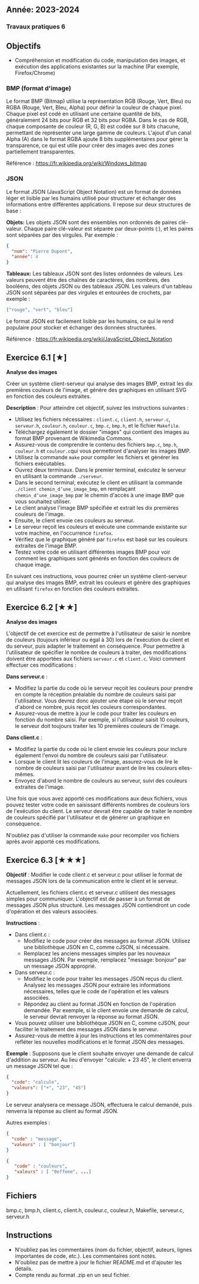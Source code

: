 Année: 2023-2024
----------------

### Travaux pratiques 6

## Objectifs

-   Compréhension et modification du code, manipulation des images, et
    exécution des applications existantes sur la machine (Par exemple,
    Firefox/Chrome)


### BMP (format d'image)

Le format BMP (Bitmap) utilise la représentation RGB (Rouge, Vert, Bleu) ou RGBA (Rouge, Vert, Bleu, Alpha) pour définir la couleur de chaque pixel. Chaque pixel est codé en utilisant une certaine quantité de bits, généralement 24 bits pour RGB et 32 bits pour RGBA. Dans le cas de RGB, chaque composante de couleur (R, G, B) est codée sur 8 bits chacune, permettant de représenter une large gamme de couleurs. L'ajout d'un canal Alpha (A) dans le format RGBA ajoute 8 bits supplémentaires pour gérer la transparence, ce qui est utile pour créer des images avec des zones partiellement transparentes.

Référence : <https://fr.wikipedia.org/wiki/Windows_bitmap>

### JSON

Le format JSON (JavaScript Object Notation) est un format de données léger et lisible par les humains utilisé pour structurer et échanger des informations entre différentes applications. Il repose sur deux structures de base :

**Objets:** Les objets JSON sont des ensembles non ordonnés de paires clé-valeur. Chaque paire clé-valeur est séparée par deux-points (:), et les paires sont séparées par des virgules. Par exemple : 

```json
{ 
  "nom": "Pierre Dupont", 
  "année": 4
}
```

**Tableaux:** Les tableaux JSON sont des listes ordonnées de valeurs. Les valeurs peuvent être des chaînes de caractères, des nombres, des booléens, des objets JSON ou des tableaux JSON. Les valeurs d'un tableau JSON sont séparées par des virgules et entourées de crochets, par exemple : 

```json
["rouge", "vert", "bleu"]
```

Le format JSON est facilement lisible par les humains, ce qui le rend populaire pour stocker et échanger des données structurées.

Référence : <https://fr.wikipedia.org/wiki/JavaScript_Object_Notation>

## Exercice 6.1 [★]

**Analyse des images** 

Créer un système client-serveur qui analyse des images BMP, extrait les dix premières couleurs de l'image, et génère des graphiques en utilisant SVG en fonction des couleurs extraites.

**Description** : Pour atteindre cet objectif, suivez les instructions suivantes :

-  Utilisez les fichiers nécessaires : `client.c`, `client.h`, `serveur.c`, `serveur.h`, `couleur.h`, `couleur.c`, `bmp.c`, `bmp.h`, et le fichier `Makefile`.
-  Téléchargez également le dossier "images" qui contient des images au format BMP provenant de Wikimedia Commons.
-  Assurez-vous de comprendre le contenu des fichiers `bmp.c`, `bmp.h`, `couleur.h` et `couleur.c`qui vous permettront d'analyser les images BMP.
-  Utilisez la commande `make` pour compiler les fichiers et générer les fichiers exécutables.
-  Ouvrez deux terminaux. Dans le premier terminal, exécutez le serveur en utilisant la commande `./serveur`.
-  Dans le second terminal, exécutez le client en utilisant la commande `./client chemin_d’une_image_bmp`, en remplaçant `chemin_d’une_image_bmp` par le chemin d'accès à une image BMP que vous souhaitez utiliser.
-  Le client analyse l'image BMP spécifiée et extrait les dix premières couleurs de l'image.
-  Ensuite, le client envoie ces couleurs au serveur.
-  Le serveur reçoit les couleurs et exécute une commande existante sur votre machine, en l'occurrence `firefox`.
-  Vérifiez que le graphique généré par `firefox` est basé sur les couleurs extraites de l'image BMP.
-  Testez votre code en utilisant différentes images BMP pour voir comment les graphiques sont générés en fonction des couleurs de chaque image.

En suivant ces instructions, vous pourrez créer un système client-serveur qui analyse des images BMP, extrait les couleurs et génère des graphiques en utilisant `firefox` en fonction des couleurs extraites.

## Exercice 6.2 [★★]

**Analyse des images** 

L'objectif de cet exercice est de permettre à l'utilisateur de saisir le nombre de couleurs (toujours inférieur ou égal à 30) lors de l'exécution du client et du serveur, puis adapter le traitement en conséquence.
Pour permettre à l'utilisateur de spécifier le nombre de couleurs à traiter, des modifications doivent être apportées aux fichiers `serveur.c` et `client.c`. Voici comment effectuer ces modifications :

**Dans serveur.c** :

-  Modifiez la partie du code où le serveur reçoit les couleurs pour prendre en compte la réception préalable du nombre de couleurs saisi par l'utilisateur. Vous devrez donc ajouter une étape où le serveur reçoit d'abord ce nombre, puis reçoit les couleurs correspondantes.
-  Assurez-vous de mettre à jour le code pour traiter les couleurs en fonction du nombre saisi. Par exemple, si l'utilisateur saisit 10 couleurs, le serveur doit toujours traiter les 10 premières couleurs de l'image.

**Dans client.c** :

-  Modifiez la partie du code où le client envoie les couleurs pour inclure également l'envoi du nombre de couleurs saisi par l'utilisateur.
-  Lorsque le client lit les couleurs de l'image, assurez-vous de lire le nombre de couleurs saisi par l'utilisateur avant de lire les couleurs elles-mêmes.
-  Envoyez d'abord le nombre de couleurs au serveur, suivi des couleurs extraites de l'image.

Une fois que vous avez apporté ces modifications aux deux fichiers, vous pouvez tester votre code en saisissant différents nombres de couleurs lors de l'exécution du client. Le serveur devrait être capable de traiter le nombre de couleurs spécifié par l'utilisateur et de générer un graphique en conséquence.

N'oubliez pas d'utiliser la commande `make` pour recompiler vos fichiers après avoir apporté ces modifications.

## Exercice 6.3 [★★★]

**Objectif** : Modifier le code client.c et serveur.c pour utiliser le format de messages JSON lors de la communication entre le client et le serveur.

Actuellement, les fichiers client.c et serveur.c utilisent des messages simples pour communiquer. L'objectif est de passer à un format de messages JSON plus structuré. Les messages JSON contiendront un code d'opération et des valeurs associées.

**Instructions** :

-  Dans client.c :
   - Modifiez le code pour créer des messages au format JSON. Utilisez une bibliothèque JSON en C, comme cJSON, si nécessaire.
   - Remplacez les anciens messages simples par les nouveaux messages JSON. Par exemple, remplacez "message: bonjour" par un message JSON approprié.
-  Dans serveur.c :
   - Modifiez le code pour traiter les messages JSON reçus du client. Analysez les messages JSON pour extraire les informations nécessaires, telles que le code de l'opération et les valeurs associées.
   - Répondez au client au format JSON en fonction de l'opération demandée. Par exemple, si le client envoie une demande de calcul, le serveur devrait renvoyer la réponse au format JSON.
-  Vous pouvez utiliser une bibliothèque JSON en C, comme cJSON, pour faciliter le traitement des messages JSON dans le serveur.
-  Assurez-vous de mettre à jour les instructions et les commentaires pour refléter les nouvelles modifications et le format JSON des messages.

**Exemple** :
Supposons que le client souhaite envoyer une demande de calcul d'addition au serveur. Au lieu d'envoyer "calcule: + 23 45", le client enverra un message JSON tel que :

```json
{
  "code": "calcule",
  "valeurs": ["+", "23", "45"]
}
```

Le serveur analysera ce message JSON, effectuera le calcul demandé, puis renverra la réponse au client au format JSON.

Autres exemples :

```json
{                
  "code" : "message",                
  "valeurs" : [ "bonjour"]              
}

{                
   "code" : "couleurs",                
   "valeurs" : [ "0effeee", ...]              
}             
```

## Fichiers

bmp.c, bmp.h, client.c, client.h, couleur.c, couleur.h, Makefile,
serveur.c, serveur.h

## Instructions

- N'oubliez pas les commentaires (nom du fichier, objectif, auteurs, lignes importantes de code, etc.). Les commentaires sont notés.
- N'oubliez pas de mettre à jour le fichier README.md et d'ajouter les détails.
- Compte rendu au format .zip en un seul fichier.

